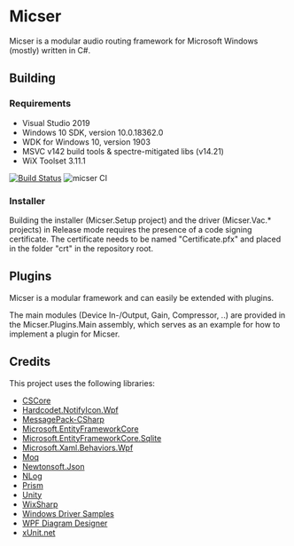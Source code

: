 # Micser
Micser is a modular audio routing framework for Microsoft Windows (mostly) written in C#.

## Building
### Requirements
* Visual Studio 2019
 * Windows 10 SDK, version 10.0.18362.0
 * WDK for Windows 10, version 1903
 * MSVC v142 build tools & spectre-mitigated libs (v14.21)
* WiX Toolset 3.11.1

[![Build Status](https://dev.azure.com/loreggia/micser/_apis/build/status/micser%20CI?branchName=master)](https://dev.azure.com/loreggia/micser/_build/latest?definitionId=4&branchName=master)
![micser CI](https://github.com/loreggia/micser/workflows/micser%20CI/badge.svg?branch=master)

### Installer
Building the installer (Micser.Setup project) and the driver (Micser.Vac.* projects) in Release mode requires the presence of a code signing certificate.
The certificate needs to be named "Certificate.pfx" and placed in the folder "crt" in the repository root.

## Plugins
Micser is a modular framework and can easily be extended with plugins.

The main modules (Device In-/Output, Gain, Compressor, ..) are provided in the Micser.Plugins.Main assembly, which serves as an example for how to implement a plugin for Micser.

## Credits
This project uses the following libraries:
* [CSCore](https://github.com/filoe/cscore)
* [Hardcodet.NotifyIcon.Wpf](http://www.hardcodet.net/wpf-notifyicon)
* [MessagePack-CSharp](https://github.com/neuecc/MessagePack-CSharp)
* [Microsoft.EntityFrameworkCore](https://docs.microsoft.com/ef/core/)
* [Microsoft.EntityFrameworkCore.Sqlite](https://docs.microsoft.com/ef/core/)
* [Microsoft.Xaml.Behaviors.Wpf](https://github.com/Microsoft/XamlBehaviorsWpf)
* [Moq](https://github.com/moq/moq4)
* [Newtonsoft.Json](https://www.newtonsoft.com/json)
* [NLog](https://nlog-project.org/)
* [Prism](https://github.com/PrismLibrary/Prism)
* [Unity](https://github.com/unitycontainer/unity)
* [WixSharp](https://github.com/oleg-shilo/wixsharp)
* [Windows Driver Samples](https://github.com/Microsoft/Windows-driver-samples)
* [WPF Diagram Designer](https://www.codeproject.com/Articles/22952/WPF-Diagram-Designer-Part-1)
* [xUnit.net](https://github.com/xunit/xunit)
